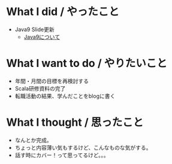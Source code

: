 # What I did / やったこと
- Java9 Slide更新
  - [Java9について](http://yamap55.github.io/Slide/index.html?slide=20171024/java9.md)

# What I want to do / やりたいこと
- 年間・月間の目標を再検討する
- Scala研修資料の完了
- 転職活動の結果、学んだことをblogに書く

# What I thought / 思ったこと
- なんとか完成。
- ちょっと内容薄い気もするけど、こんなものな気がする。
- 話す時にカバー！って思ってるけど。。。

